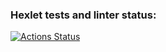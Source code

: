 ### Hexlet tests and linter status:
[![Actions Status](https://github.com/zabulyaka/python-project-50/actions/workflows/hexlet-check.yml/badge.svg)](https://github.com/zabulyaka/python-project-50/actions)